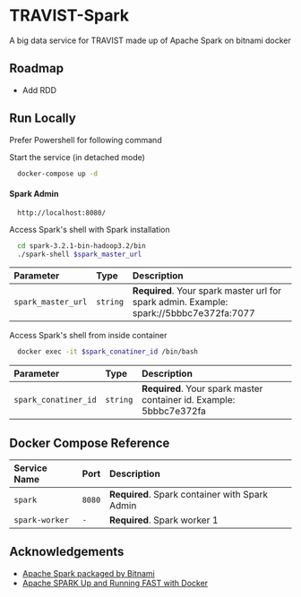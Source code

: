 
# TRAVIST-Spark

A big data service for TRAVIST made up of Apache Spark on bitnami docker


## Roadmap

- Add RDD


## Run Locally

Prefer Powershell for following command

Start the service (in detached mode)

```bash
  docker-compose up -d
```

#### Spark Admin

```http
  http://localhost:8080/
```

Access Spark's shell with Spark installation

```bash
  cd spark-3.2.1-bin-hadoop3.2/bin
  ./spark-shell $spark_master_url
```

| Parameter | Type     | Description                |
| :-------- | :------- | :------------------------- |
| `spark_master_url` | `string` | **Required**. Your spark master url for spark admin. Example: spark://5bbbc7e372fa:7077 |

Access Spark's shell from inside container

```bash
  docker exec -it $spark_conatiner_id /bin/bash
```

| Parameter | Type     | Description                |
| :-------- | :------- | :------------------------- |
| `spark_conatiner_id` | `string` | **Required**. Your spark master container id. Example: 5bbbc7e372fa |


## Docker Compose Reference

| Service Name | Port     | Description                |
| :-------- | :------- | :------------------------- |
| `spark` | `8080` | **Required**. Spark container with Spark Admin |
| `spark-worker` | `-` | **Required**. Spark worker 1 |
## Acknowledgements

 - [Apache Spark packaged by Bitnami](https://hub.docker.com/r/bitnami/spark/)
 - [Apache SPARK Up and Running FAST with Docker](https://www.youtube.com/watch?v=Zr_FqYKC6Qc&t=203s)


